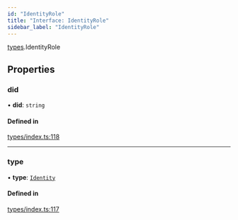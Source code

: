 ```yaml
---
id: "IdentityRole"
title: "Interface: IdentityRole"
sidebar_label: "IdentityRole"
---
```


[types](../../../modules/Types/Types.md).IdentityRole

## Properties

### did

• **did**: `string`

#### Defined in

[types/index.ts:118](https://github.com/PolymeshAssociation/polymesh-sdk/blob/2d3ac2aea/src/types/index.ts#L118)

___

### type

• **type**: [`Identity`](../../../enums/Types/RoleType/RoleType.md#identity)

#### Defined in

[types/index.ts:117](https://github.com/PolymeshAssociation/polymesh-sdk/blob/2d3ac2aea/src/types/index.ts#L117)
